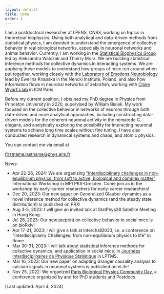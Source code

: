 ```yaml
---
layout: default
title: Home
order: 1
---
```


I am a postdoctoral researcher at LPENS, CNRS, working on topics in theoretical biophysics. Using both analytical and data-driven methods from statistical physics, I am devoted to understand the emergence of collective behavior in real biological networks, especially in neuronal networks and animal behavior. Currently, I am working in the [Statistical Biophysics Group](https://sites.google.com/view/statbiophysens) led by Aleksandra Walczak and Thierry Mora. We are building statistical inference methods for collective dynamics in interacting systems. We are applying these models to understand how groups of mice run around when put together, working closely with the [Laboratory of Emotions Neurobiology](https://www.nencki.edu.pl/laboratories/laboratory-of-emotions-neurobiology/) lead by Ewelina Knapska in the Nencki Institute, Poland, and also how information flows in neuronal networks of zebrafish, working with [Claire Wyart's lab](https://wyartlab.org) in ICM Paris. 

Before my current position, I obtained my PhD degree in Physics from Princeton University in 2020, supervised by William Bialek. My work focused on the collective behavior in networks of neurons through both data-driven and more analytical approaches, including constructing data-driven models for the coherent neuronal activity in the nematode C. elegans, and analytically exploring the possibility for interacting neuronal systems to achieve long time scales without fine tuning. I have also conducted research in dynamical systems and chaos, and atomic physics.

You can contact me via email at

firstname.lastname@phys.ens.fr


News: 

- Apr 22-26, 2024: We are organizing ["Interdisciplinary challenges in non-equilibrium physics: from soft to active, biological and complex matter"](https://www.pks.mpg.de/intcha24) International Workshop in MPI PKS-Dresden. Come join as in the workshop by early-career researchers for early-career researchers!
- Dec 20, 2023: Our new [paper](https://journals.aps.org/prx/abstract/10.1103/PhysRevX.13.041053) on Generalized Glauber dynamics as a novel inference method for collective dynamics (and the steady state distribution!) is published on PRX!
- Aug 3-5, 2023: I will give an invited talk at StatPhys28 Satellite Meeting in Hong Kong.
- Jul 26, 2023: Our [new preprint](https://www.biorxiv.org/content/10.1101/2023.07.26.550619v1) on collective behavior in social mice is on bioRxiv!
- Apr 17-21, 2023: I will give a talk at Interchall2023, i.e. a conference on "Interdisciplianry Challenges: from non-equilibrium physics to life" in Rome.
- Mar 30-31, 2023: I will talk about statistical inference methods for collective dynamics, and application in social mice, in [Journées Interdisciplinaires de Physique Statistique](https://sites.google.com/view/lptms-jips/home) in LPTMS.
- Mar 16, 2023: Our new paper on adapting Granger causality analysis to calcium signals in neuronal systems is published on eLife!
- Nov 25, 2022: We organized [Paris Biological Physics Community Day](https://www.phys.ens.fr/parisyoung/2022.html), a conference organized by and for PhD students and Postdocs.

[Last updated: April 4, 2024]


